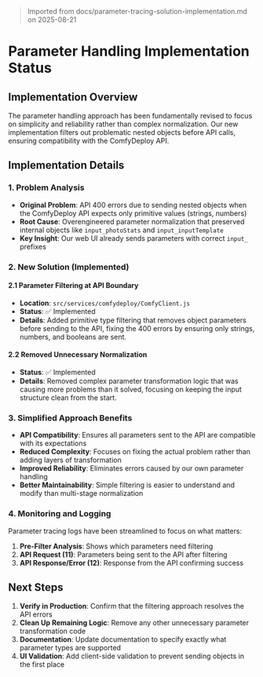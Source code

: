 > Imported from docs/parameter-tracing-solution-implementation.md on 2025-08-21

# Parameter Handling Implementation Status

## Implementation Overview

The parameter handling approach has been fundamentally revised to focus on simplicity and reliability rather than complex normalization. Our new implementation filters out problematic nested objects before API calls, ensuring compatibility with the ComfyDeploy API.

## Implementation Details

### 1. Problem Analysis

- **Original Problem**: API 400 errors due to sending nested objects when the ComfyDeploy API expects only primitive values (strings, numbers)
- **Root Cause**: Overengineered parameter normalization that preserved internal objects like `input_photoStats` and `input_inputTemplate`
- **Key Insight**: Our web UI already sends parameters with correct `input_` prefixes

### 2. New Solution (Implemented)

#### 2.1 Parameter Filtering at API Boundary

- **Location**: `src/services/comfydeploy/ComfyClient.js`
- **Status**: ✅ Implemented
- **Details**: Added primitive type filtering that removes object parameters before sending to the API, fixing the 400 errors by ensuring only strings, numbers, and booleans are sent.

#### 2.2 Removed Unnecessary Normalization

- **Status**: ✅ Implemented
- **Details**: Removed complex parameter transformation logic that was causing more problems than it solved, focusing on keeping the input structure clean from the start.

### 3. Simplified Approach Benefits

- **API Compatibility**: Ensures all parameters sent to the API are compatible with its expectations
- **Reduced Complexity**: Focuses on fixing the actual problem rather than adding layers of transformation
- **Improved Reliability**: Eliminates errors caused by our own parameter handling
- **Better Maintainability**: Simple filtering is easier to understand and modify than multi-stage normalization

### 4. Monitoring and Logging

Parameter tracing logs have been streamlined to focus on what matters:

1. **Pre-Filter Analysis**: Shows which parameters need filtering
2. **API Request (11)**: Parameters being sent to the API after filtering
3. **API Response/Error (12)**: Response from the API confirming success

## Next Steps

1. **Verify in Production**: Confirm that the filtering approach resolves the API errors
2. **Clean Up Remaining Logic**: Remove any other unnecessary parameter transformation code
3. **Documentation**: Update documentation to specify exactly what parameter types are supported
4. **UI Validation**: Add client-side validation to prevent sending objects in the first place 
